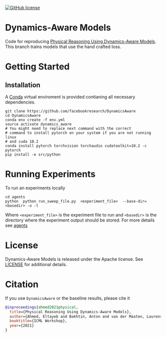 
[![GitHub license](https://img.shields.io/badge/license-Apache-blue.svg)](LICENSE)

# Dynamics-Aware Models

Code for reproducing [Physical Reasoning Using Dynamics-Aware Models](https://arxiv.org/abs/2102.10336).
This branch trains models that use the hand crafted loss. 

# Getting Started
## Installation
A [Conda](https://docs.conda.io/en/latest/) virtual enviroment is provided contianing all necessary dependencies.
```(bash)
git clone https://github.com/facebookresearch/DynamicsAware
cd DynamicsAware
conda env create -f env.yml
source activate dynamics_aware
# You might need to replace next command with the correct
# command to install pytorch on your system if you are not running linux
# and cuda 10.2  
conda install pytorch torchvision torchaudio cudatoolkit=10.2 -c pytorch
pip install -e src/python
```
# Running Experiments
To run an experiments locally 
```(bash)
cd agents
python  python run_sweep_file.py  <experiment_file>  --base-dir=<basedir> -o -l
```
Where `<experiment_file>` is the experiment file to run and `<basedir>` is the directory where the experiment output should be 
stored. For more details see [agents](agents/)
# License
Dynamics-Aware Models is released under the Apache license. See [LICENSE](LICENSE) for additional details.

# Citation
If you use `DynamicsAware` or the baseline results, please cite it

```bibtex
@inproceedings{ahmed2021physical,
  title={Physical Reasoning Using Dynamics-Aware Models},
  author={Ahmed, Eltayeb and Bakhtin, Anton and van der Maaten, Laurens and Girdhar, Rohit},
  booktitle={ICML Workshop},
  year={2021}
}

```
